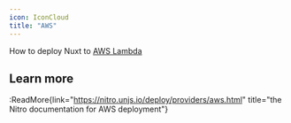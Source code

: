 ```yaml
---
icon: IconCloud
title: "AWS"
---
```


How to deploy Nuxt to [AWS Lambda](https://aws.amazon.com/lambda/)

## Learn more

:ReadMore{link="https://nitro.unjs.io/deploy/providers/aws.html" title="the Nitro documentation for AWS deployment"}
